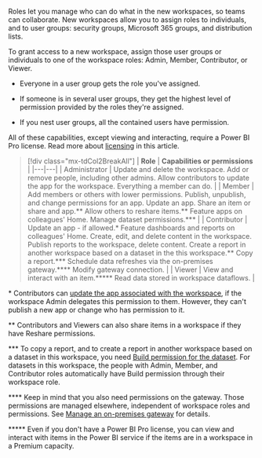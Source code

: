 Roles let you manage who can do what in the new workspaces, so teams can collaborate. New workspaces allow you to assign roles to individuals, and to user groups: security groups, Microsoft 365 groups, and distribution lists.

To grant access to a new workspace, assign those user groups or individuals to one of the workspace roles: Admin, Member, Contributor, or Viewer.

- Everyone in a user group gets the role you've assigned.

- If someone is in several user groups, they get the highest level of permission provided by the roles they're assigned.

- If you nest user groups, all the contained users have permission.

All of these capabilities, except viewing and interacting, require a Power BI Pro license. Read more about [licensing](https://docs.microsoft.com/power-bi/collaborate-share/service-new-workspaces?azure-portal=true#licenses) in this article.

> [!div class="mx-tdCol2BreakAll"]
> | **Role** | **Capabilities or permissions** |
> |---|---|
> | Administrator | Update and delete the workspace. Add or remove people, including other admins. Allow contributors to update the app for the workspace. Everything a member can do. |
> | Member | Add members or others with lower permissions. Publish, unpublish, and change permissions for an app. Update an app. Share an item or share and app.\*\* Allow others to reshare items.** Feature apps on colleagues' Home. Manage dataset permissions.*** |
> | Contributor | Update an app - if allowed.\* Feature dashboards and reports on colleagues' Home. Create, edit, and delete content in the workspace. Publish reports to the workspace, delete content. Create a report in another workspace based on a dataset in the this workspace.\*\* Copy a report.\*\*\* Schedule data refreshes via the on-premises gateway.**** Modify gateway connection. |
> | Viewer | View and interact with an item.***** Read data stored in workspace dataflows. |

\* Contributors can [update the app associated with the workspace](https://docs.microsoft.com/power-bi/collaborate-share/service-create-the-new-workspaces?azure-portal=true#allow-contributors-to-update-the-app), if the workspace Admin delegates this permission to them. However, they can't publish a new app or change who has permission to it.

** Contributors and Viewers can also share items in a workspace if they have Reshare permissions.

*** To copy a report, and to create a report in another workspace based on a dataset in this workspace, you need [Build permission for the dataset](https://docs.microsoft.com/power-bi/connect-data/service-datasets-build-permissions/?azure-portal=true). For datasets in this workspace, the people with Admin, Member, and Contributor roles automatically have Build permission through their workspace role.

**** Keep in mind that you also need permissions on the gateway. Those permissions are managed elsewhere, independent of workspace roles and permissions. See [Manage an on-premises gateway](https://docs.microsoft.com/data-integration/gateway/service-gateway-manage/?azure-portal=true) for details.

***** Even if you don't have a Power BI Pro license, you can view and interact with items in the Power BI service if the items are in a workspace in a Premium capacity.
